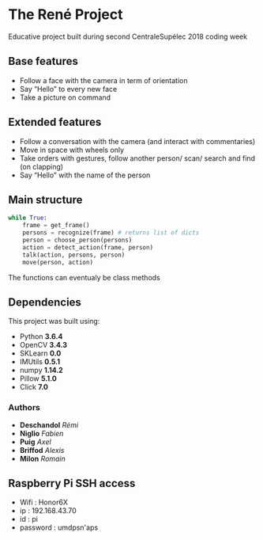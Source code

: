 # The René Project
Educative project built during second CentraleSupélec 2018 coding week

## Base features
-	Follow a face with the camera in term of orientation
-	Say “Hello” to every new face
-	Take a picture on command

## Extended features
-	Follow a conversation with the camera (and interact with commentaries)
-	Move in space with wheels only
-	Take orders with gestures, follow another person/ scan/ search and find (on clapping)
-	Say “Hello” with the name of the person

## Main structure
```python
while True:
	frame = get_frame()
	persons = recognize(frame) # returns list of dicts
	person = choose_person(persons)
	action = detect_action(frame, person)
	talk(action, persons, person)
	move(person, action)
 ```
The functions can eventualy be class methods

## Dependencies
This project was built using:
* Python **3.6.4**
* OpenCV **3.4.3**
* SKLearn **0.0**
* IMUtils **0.5.1**
* numpy **1.14.2**
* Pillow **5.1.0**
* Click **7.0**

### Authors
* **Deschandol** *Rémi*
* **Niglio** *Fabien*
* **Puig** *Axel*
* **Briffod** *Alexis*
* **Milon** *Romain*

## Raspberry Pi SSH access
- Wifi : Honor6X
- ip : 192.168.43.70
- id : pi
- password : umdpsn'aps
